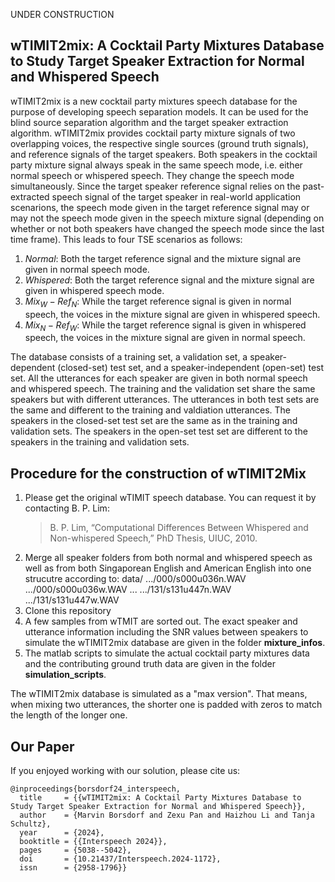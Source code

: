 UNDER CONSTRUCTION

wTIMIT2mix: A Cocktail Party Mixtures Database to Study Target Speaker Extraction for Normal and Whispered Speech
---
wTIMIT2mix is a new cocktail party mixtures speech database for the purpose of developing speech separation models. It can be used for the blind source separation algorithm and the target speaker extraction algorithm. 
wTIMIT2mix provides cocktail party mixture signals of two overlapping voices, the respective single sources (ground truth signals), and reference signals of the target speakers. Both speakers in the cocktail party mixture signal always speak in the same speech mode, i.e. either normal speech or whispered speech. They change the speech mode simultaneously. Since the target speaker reference signal relies on the past-extracted speech signal of the target speaker in real-world application scenarions, the speech mode given in the target reference signal may or may not the speech mode given in the speech mixture signal (depending on whether or not both speakers have changed the speech mode since the last time frame). This leads to four TSE scenarios as follows:

1) $Normal$: Both the target reference signal and the mixture signal are given in normal speech mode.
2) $Whispered$: Both the target reference signal and the mixture signal are given in whispered speech mode.
3) $Mix_W-Ref_N$: While the target reference signal is given in normal speech, the voices in the mixture signal are given in whispered speech.
4) $Mix_N-Ref_W$: While the target reference signal is given in whispered speech, the voices in the mixture signal are given in normal speech.

The database consists of a training set, a validation set, a speaker-dependent (closed-set) test set, and a speaker-independent (open-set) test set. All the utterances for each speaker are given in both normal speech and whispered speech.
The training and the validation set share the same speakers but with different utterances. The utterances in both test sets are the same and different to the training and valdiation utterances. The speakers in the closed-set test set are the same as in the training and validation sets. The speakers in the open-set test set are different to the speakers in the training and validation sets.

## Procedure for the construction of wTIMIT2Mix

1) Please get the original wTIMIT speech database. You can request it by contacting B. P. Lim:
   > B. P. Lim, “Computational Differences Between Whispered and Non-whispered Speech,” PhD Thesis, UIUC, 2010.
2) Merge all speaker folders from both normal and whispered speech as well as from both Singaporean English and American English into one strucutre according to:
   data/
   .../000/s000u036n.WAV
   .../000/s000u036w.WAV
   ...
   .../131/s131u447n.WAV
   .../131/s131u447w.WAV
4) Clone this repository
5) A few samples from wTMIT are sorted out. The exact speaker and utterance information including the SNR values between speakers to simulate the wTIMIT2mix database are given in the folder **mixture_infos**.
6) The matlab scripts to simulate the actual cocktail party mixtures data and the contributing ground truth data are given in the folder **simulation_scripts**.


The wTIMIT2mix database is simulated as a "max version". That means, when mixing two utterances, the shorter one is padded with zeros to match the length of the longer one.


## Our Paper
If you enjoyed working with our solution, please cite us:
```
@inproceedings{borsdorf24_interspeech,
  title     = {{wTIMIT2mix: A Cocktail Party Mixtures Database to Study Target Speaker Extraction for Normal and Whispered Speech}},
  author    = {Marvin Borsdorf and Zexu Pan and Haizhou Li and Tanja Schultz},
  year      = {2024},
  booktitle = {{Interspeech 2024}},
  pages     = {5038--5042},
  doi       = {10.21437/Interspeech.2024-1172},
  issn      = {2958-1796}}
```
